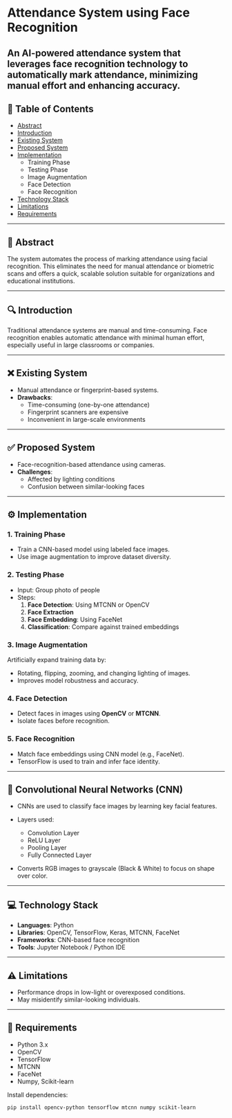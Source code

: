 # Attendance System using Face Recognition

An AI-powered attendance system that leverages face recognition technology to automatically mark attendance, minimizing manual effort and enhancing accuracy.
---

## 📌 Table of Contents
- [Abstract](#abstract)
- [Introduction](#introduction)
- [Existing System](#existing-system)
- [Proposed System](#proposed-system)
- [Implementation](#implementation)
  - Training Phase
  - Testing Phase
  - Image Augmentation
  - Face Detection
  - Face Recognition
- [Technology Stack](#technology-stack)
- [Limitations](#limitations)
- [Requirements](#requirements)

---

## 📖 Abstract
The system automates the process of marking attendance using facial recognition. This eliminates the need for manual attendance or biometric scans and offers a quick, scalable solution suitable for organizations and educational institutions.

---

## 🔍 Introduction
Traditional attendance systems are manual and time-consuming. Face recognition enables automatic attendance with minimal human effort, especially useful in large classrooms or companies.

---

## ❌ Existing System
- Manual attendance or fingerprint-based systems.
- **Drawbacks**:
  - Time-consuming (one-by-one attendance)
  - Fingerprint scanners are expensive
  - Inconvenient in large-scale environments

---

## ✅ Proposed System
- Face-recognition-based attendance using cameras.
- **Challenges**:
  - Affected by lighting conditions
  - Confusion between similar-looking faces

---

## ⚙️ Implementation

### 1. Training Phase
- Train a CNN-based model using labeled face images.
- Use image augmentation to improve dataset diversity.

### 2. Testing Phase
- Input: Group photo of people
- Steps:
  1. **Face Detection**: Using MTCNN or OpenCV
  2. **Face Extraction**
  3. **Face Embedding**: Using FaceNet
  4. **Classification**: Compare against trained embeddings

### 3. Image Augmentation
Artificially expand training data by:
- Rotating, flipping, zooming, and changing lighting of images.
- Improves model robustness and accuracy.

### 4. Face Detection
- Detect faces in images using **OpenCV** or **MTCNN**.
- Isolate faces before recognition.

### 5. Face Recognition
- Match face embeddings using CNN model (e.g., FaceNet).
- TensorFlow is used to train and infer face identity.

---

## 🧠 Convolutional Neural Networks (CNN)

- CNNs are used to classify face images by learning key facial features.
- Layers used:
  - Convolution Layer
  - ReLU Layer
  - Pooling Layer
  - Fully Connected Layer

- Converts RGB images to grayscale (Black & White) to focus on shape over color.

---

## 💻 Technology Stack
- **Languages**: Python
- **Libraries**: OpenCV, TensorFlow, Keras, MTCNN, FaceNet
- **Frameworks**: CNN-based face recognition
- **Tools**: Jupyter Notebook / Python IDE

---

## ⚠️ Limitations
- Performance drops in low-light or overexposed conditions.
- May misidentify similar-looking individuals.

---

## 🧰 Requirements
- Python 3.x
- OpenCV
- TensorFlow
- MTCNN
- FaceNet
- Numpy, Scikit-learn

Install dependencies:
```bash
pip install opencv-python tensorflow mtcnn numpy scikit-learn
